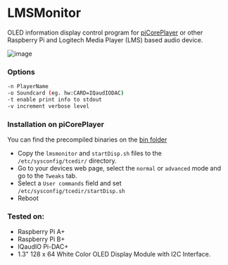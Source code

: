 # LMSMonitor
OLED information display control program for [piCorePlayer](https://sites.google.com/site/picoreplayer/) or other Raspberry Pi and Logitech Media Player (LMS) based audio device.

 ![image](https://raw.githubusercontent.com/kabavol/LMSMonitor/master/doc/LMSMonitorV02_owmr.jpg)

### Options
```bash
-n PlayerName
-o Soundcard (eg. hw:CARD=IQaudIODAC)
-t enable print info to stdout
-v increment verbose level
```

### Installation on piCorePlayer
You can find the precompiled binaries on the [bin folder](https://github.com/kabavol/LMSMonitor/tree/master/bin)

- Copy the `lmsmonitor` and `startDisp.sh` files to the `/etc/sysconfig/tcedir/` directory.
- Go to your devices web page, select the `normal` or `advanced` mode and go to the `Tweaks` tab.
- Select a `User commands` field and set `/etc/sysconfig/tcedir/startDisp.sh`
- Reboot

### Tested on:
- Raspberry Pi A+
- Raspberry Pi B+
- IQaudIO Pi-DAC+
- 1.3" 128 x 64 White Color OLED Display Module with I2C Interface.
